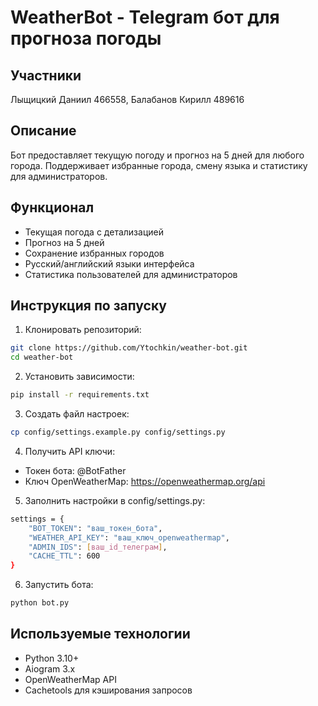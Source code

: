 # WeatherBot - Telegram бот для прогноза погоды

## Участники
Лыщицкий Даниил 466558, Балабанов Кирилл 489616

## Описание
Бот предоставляет текущую погоду и прогноз на 5 дней для любого города. Поддерживает избранные города, смену языка и статистику для администраторов.

## Функционал
- Текущая погода с детализацией
- Прогноз на 5 дней
- Сохранение избранных городов
- Русский/английский языки интерфейса
- Статистика пользователей для администраторов

## Инструкция по запуску
1. Клонировать репозиторий:
```bash
git clone https://github.com/Ytochkin/weather-bot.git
cd weather-bot
```

2. Установить зависимости:
```bash
pip install -r requirements.txt
```

3. Создать файл настроек:
```bash
cp config/settings.example.py config/settings.py
```

4. Получить API ключи:
- Токен бота: @BotFather
- Ключ OpenWeatherMap: https://openweathermap.org/api

5. Заполнить настройки в config/settings.py:
```bash
settings = {
    "BOT_TOKEN": "ваш_токен_бота",
    "WEATHER_API_KEY": "ваш_ключ_openweathermap",
    "ADMIN_IDS": [ваш_id_телеграм],
    "CACHE_TTL": 600
}
```

6. Запустить бота:
```bash
python bot.py
```

## Используемые технологии
- Python 3.10+
- Aiogram 3.x
- OpenWeatherMap API
- Cachetools для кэширования запросов
   

